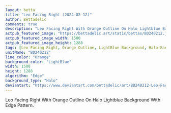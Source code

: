 ```yaml
---
layout: betta
title: "Leo Facing Right (2024-02-12)"
author: Bettadelic
comments: true
description: "Leo Facing Right With Orange Outline On Halo Lightblue Background With Edge Pattern."
actpub_featured_image: "https://bettadelic.art/static/bettas/BD240212.jpg"
actpub_featured_image_width: 1500
actpub_featured_image_height: 1288
tags: [Leo Facing Right, Orange Outline, LightBlue Background, Halo Background Pattern, Edge Pattern, February 2024]
unitName: "BD240212"
line_color: "Orange"
background_color: "LightBlue"
width: 1500
height: 1288
algorithm: "Edge"
background_type: "Halo"
deviantart: "https://www.deviantart.com/bettadelic/art/BD240212-Leo-Facing-Right-2024-02-12-1020526200"
---
```


Leo Facing Right With Orange Outline On Halo Lightblue Background With Edge Pattern.
